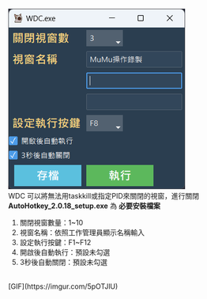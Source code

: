 ![WDC.exe v1.5](./WDC_exe_v1_5.png)
<br>
WDC 可以將無法用taskkill或指定PID來關閉的視窗，進行關閉
<br>
**AutoHotkey_2.0.18_setup.exe** 為 **必要安裝檔案**
<br>
1. 關閉視窗數量：1~10<br>
2. 視窗名稱：依照工作管理員顯示名稱輸入<br>
3. 設定執行按鍵：F1~F12<br>
4. 開啟後自動執行：預設未勾選<br>
5. 3秒後自動關閉：預設未勾選<br>
<br>
[GIF](https://imgur.com/5pOTJlU)
<br>
